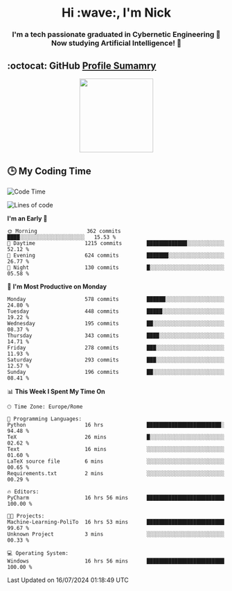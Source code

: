 <h1 align="center">Hi :wave:, I'm Nick</h1>

<h3 align="center">I'm a tech passionate graduated in Cybernetic Engineering 🤖<br>
Now studying Artificial Intelligence! 🧠</h3>


## :octocat: GitHub <a href="https://github.com/vn7n24fzkq/github-profile-summary-cards">Profile Sumamry</a>

<p align="center">
   <img style="height:170px;display:inline-block"  src="http://github-profile-summary-cards.vercel.app/api/cards/profile-details?username=CodeClimberNT&theme=github_dark" />
<!--    <img style="height:170px;display:inline-block"  src="http://github-profile-summary-cards.vercel.app/api/cards/repos-per-language?username=CodeClimberNT&theme=github_dark&exclude=" /> -->
</p>

 ## :clock3: My Coding Time 
 
<!--START_SECTION:waka-->
![Code Time](http://img.shields.io/badge/Code%20Time-361%20hrs%2059%20mins-blue)

![Lines of code](https://img.shields.io/badge/From%20Hello%20World%20I%27ve%20Written-2.7%20million%20lines%20of%20code-blue)

**I'm an Early 🐤** 

```text
🌞 Morning                362 commits         ████░░░░░░░░░░░░░░░░░░░░░   15.53 % 
🌆 Daytime                1215 commits        █████████████░░░░░░░░░░░░   52.12 % 
🌃 Evening                624 commits         ███████░░░░░░░░░░░░░░░░░░   26.77 % 
🌙 Night                  130 commits         █░░░░░░░░░░░░░░░░░░░░░░░░   05.58 % 
```
📅 **I'm Most Productive on Monday** 

```text
Monday                   578 commits         ██████░░░░░░░░░░░░░░░░░░░   24.80 % 
Tuesday                  448 commits         █████░░░░░░░░░░░░░░░░░░░░   19.22 % 
Wednesday                195 commits         ██░░░░░░░░░░░░░░░░░░░░░░░   08.37 % 
Thursday                 343 commits         ████░░░░░░░░░░░░░░░░░░░░░   14.71 % 
Friday                   278 commits         ███░░░░░░░░░░░░░░░░░░░░░░   11.93 % 
Saturday                 293 commits         ███░░░░░░░░░░░░░░░░░░░░░░   12.57 % 
Sunday                   196 commits         ██░░░░░░░░░░░░░░░░░░░░░░░   08.41 % 
```


📊 **This Week I Spent My Time On** 

```text
🕑︎ Time Zone: Europe/Rome

💬 Programming Languages: 
Python                   16 hrs              ████████████████████████░   94.48 % 
TeX                      26 mins             █░░░░░░░░░░░░░░░░░░░░░░░░   02.62 % 
Text                     16 mins             ░░░░░░░░░░░░░░░░░░░░░░░░░   01.60 % 
LaTeX source file        6 mins              ░░░░░░░░░░░░░░░░░░░░░░░░░   00.65 % 
Requirements.txt         2 mins              ░░░░░░░░░░░░░░░░░░░░░░░░░   00.29 % 

🔥 Editors: 
PyCharm                  16 hrs 56 mins      █████████████████████████   100.00 % 

🐱‍💻 Projects: 
Machine-Learning-PoliTo  16 hrs 53 mins      █████████████████████████   99.67 % 
Unknown Project          3 mins              ░░░░░░░░░░░░░░░░░░░░░░░░░   00.33 % 

💻 Operating System: 
Windows                  16 hrs 56 mins      █████████████████████████   100.00 % 
```


 Last Updated on 16/07/2024 01:18:49 UTC
<!--END_SECTION:waka-->

